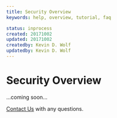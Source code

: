```yaml
---
title: Security Overview
keywords: help, overview, tutorial, faq

status: inprocess
created: 20171002
updated: 20171002
createdby: Kevin D. Wolf
updatedby: Kevin D. Wolf
---
```

# Security Overview

...coming soon...

[Contact Us](http://support.nuviot.com/contactus?source=security) with any questions.
